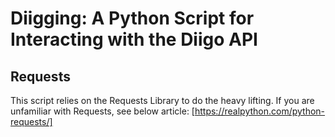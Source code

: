 # Diigging: A Python Script for Interacting with the Diigo API


## Requests
This script relies on the Requests Library to do the heavy lifting. If you are unfamiliar with Requests, see below article:
[https://realpython.com/python-requests/]